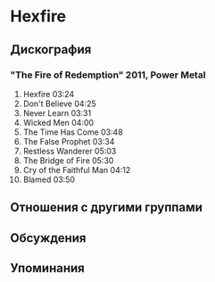 # Hexfire



## Дискография

### "The Fire of Redemption" 2011, Power Metal

1.	 Hexfire	03:24	 
2.	 Don't Believe	04:25	 
3.	 Never Learn	03:31	 
4.	 Wicked Men	04:00	 
5.	 The Time Has Come	03:48	 
6.	 The False Prophet	03:34	 
7.	 Restless Wanderer	05:03	 
8.	 The Bridge of Fire	05:30	 
9.	 Cry of the Faithful Man	04:12	 
10.	 Blamed	03:50	


## Отношения с другими группами


## Обсуждения


## Упоминания

